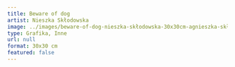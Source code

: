 ```yaml
---
title: Beware of dog
artist: Nieszka Skłodowska
image: ../images/beware-of-dog-nieszka-skłodowska-30x30cm-agnieszka-skłodowska.jpg
type: Grafika, Inne
url: null
format: 30x30 cm
featured: false
---
```

